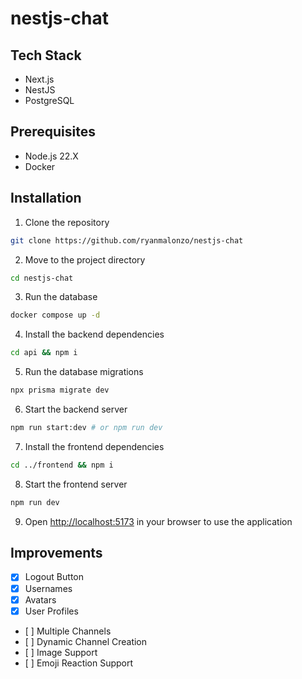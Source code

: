 # nestjs-chat

## Tech Stack

- Next.js
- NestJS
- PostgreSQL

## Prerequisites

- Node.js 22.X
- Docker

## Installation

1. Clone the repository

```bash
git clone https://github.com/ryanmalonzo/nestjs-chat
```

2. Move to the project directory

```bash
cd nestjs-chat
```

3. Run the database

```bash
docker compose up -d
```

4. Install the backend dependencies

```bash
cd api && npm i
```

5. Run the database migrations

```bash
npx prisma migrate dev
```

6. Start the backend server

```bash
npm run start:dev # or npm run dev
```

7. Install the frontend dependencies

```bash
cd ../frontend && npm i
```

8. Start the frontend server

```bash
npm run dev
```

9. Open [http://localhost:5173](http://localhost:5173) in your browser to use the application

## Improvements

- [x] Logout Button
- [x] Usernames
- [x] Avatars
- [x] User Profiles
- [ ] Multiple Channels
- [ ] Dynamic Channel Creation
- [ ] Image Support
- [ ] Emoji Reaction Support
